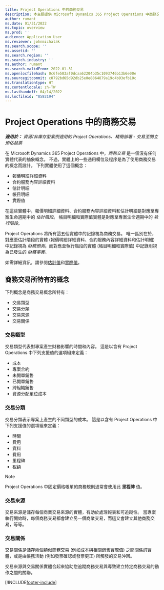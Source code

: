 ```yaml
---
title: Project Operations 中的商務交易
description: 本主題提供 Microsoft Dynamics 365 Project Operations 中商務交易概念的概觀。
author: rumant
ms.date: 01/31/2022
ms.topic: overview
ms.prod: ''
audience: Application User
ms.reviewer: johnmichalak
ms.search.scope: ''
ms.assetid: ''
ms.search.region: ''
ms.search.industry: ''
ms.author: rumant
ms.search.validFrom: 2022-01-31
ms.openlocfilehash: 0c6fe583af0dcaa62204b35c1093746b13b6e00e
ms.sourcegitcommit: c0792bd65d92db25e0e8864879a19c4b93efb10c
ms.translationtype: HT
ms.contentlocale: zh-TW
ms.lasthandoff: 04/14/2022
ms.locfileid: "8582194"
---
```

# <a name="business-transactions-in-project-operations"></a>Project Operations 中的商務交易

_**適用於：** 資源/非庫存型案例適用的 Project Operations、精簡部署 - 交易至開立預估發票_

在 Microsoft Dynamics 365 Project Operations 中，*商務交易* 是一個沒有任何實體代表的抽象概念。 不過，實體上的一些通用欄位及程序是為了使用商務交易的概念而設計。 下列實體使用了這個概念：

- 報價明細詳細資料
- 合約服務內容詳細資料
- 估計明細
- 帳目明細
- 實際值

在這些實體中，報價明細詳細資料、合約服務內容詳細資料和估計明細是對應至專案生命週期中的 *估計階段*。 帳目明細和實際值實體是對應至專案生命週期中的 *執行階段*。

Project Operations 將所有這五個實體中的記錄視為商務交易。 唯一區別在於，對應至估計階段的實體 (報價明細詳細資料、合約服務內容詳細資料和估計明細) 中記錄視為 *財務預測*，而對應至執行階段的實體 (帳目明細和實際值) 中記錄則視為已發生的 *財務事實*。

如需詳細資訊，請參閱[估計值](../project-management/estimating-projects-overview.md)和[實際值](actuals-overview.md)。

## <a name="concepts-that-are-unique-to-business-transactions"></a>商務交易所特有的概念

下列概念是商務交易概念所特有：

- 交易類型
- 交易分類
- 交易來源
- 交易關係

### <a name="transaction-type"></a>交易類型

交易類型代表對專案產生財務影響的時間和內容。 這是以含有 Project Operations 中下列支援值的選項組來定義：

- 成本
- 專案合約
- 未開單銷售
- 已開單銷售
- 跨組織銷售
- 資源分配單位成本

### <a name="transaction-class"></a>交易分類

交易分類表示專案上產生的不同類型的成本。 這是以含有 Project Operations 中下列支援值的選項組來定義：

- 時間
- 費用
- 資料
- 費用
- 里程碑
- 稅額

> [!NOTE]
> Project Operations 中固定價格帳單的商務規則通常會使用此 **里程碑** 值。

### <a name="transaction-origin"></a>交易來源

交易來源是儲存每個商業交易來源的實體，有助於處理報表和可追蹤性。 當專案執行開始時，每個商務交易都會建立另一個商業交易，而這又會建立其他商務交易，等等。

### <a name="transaction-connection"></a>交易關係

交易關係是儲存兩個類似商務交易 (例如成本與相關銷售實際值) 之間關係的實體，或是由帳務活動 (例如發票確認或發票更正) 所觸發的交易沖回。

交易來源與交易關係實體合起來協助您追蹤商務交易與導致建立特定商務交易的動作之間的關聯。

[!INCLUDE[footer-include](../includes/footer-banner.md)]
